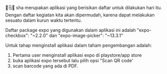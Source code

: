 📝🗒️📒
sha merupakan aplikasi yang berisikan daftar untuk dilakukan hari itu. 
Dengan daftar kegiatan kita akan dipermudah, 
karena dapat melakukan sesuatu dalam kurun waktu tertentu.


Daftar package expo yang digunakan dalam aplikasi ini adalah "expo-checkbox": "~2.2.0" dan "expo-image-picker": "~13.3.1"


Untuk tahap menginstall aplikasi dalam taham pengembangan adalah:

1. Pertama user menginstall aplikasi expo di playstore/app store
2. buka aplikasi expo tersebut lalu pilih opsi "Scan QR code'
3. scan barcode yang ada di PDF.
